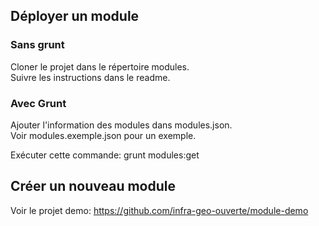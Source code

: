 ## Déployer un module

### Sans grunt
Cloner le projet dans le répertoire modules. <br />
Suivre les instructions dans le readme.


### Avec Grunt
Ajouter l'information des modules dans modules.json. <br />
Voir modules.exemple.json pour un exemple. <br />

Exécuter cette commande: grunt modules:get



## Créer un nouveau module

Voir le projet demo: https://github.com/infra-geo-ouverte/module-demo


